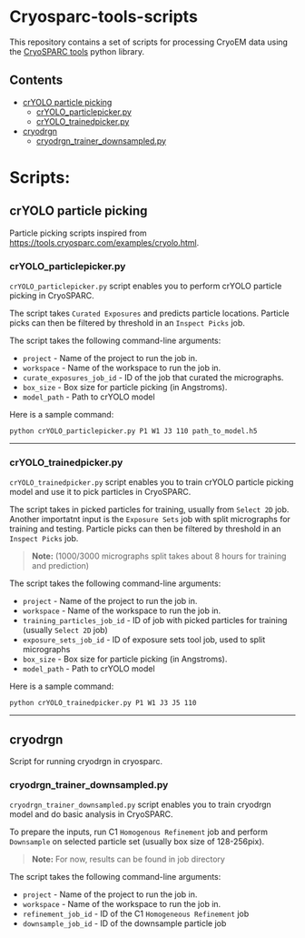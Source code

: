 # Cryosparc-tools-scripts
This repository contains a set of scripts for processing CryoEM data using the [CryoSPARC tools](https://tools.cryosparc.com/intro.html) python library.

## Contents
- [crYOLO particle picking](#cryolo-particle-picking)
    - [crYOLO_particlepicker.py](#cryolo_particlepickerpy)
    - [crYOLO_trainedpicker.py](#cryolo_trainedpickerpy)
- [cryodrgn](#cryodrgn)
    - [cryodrgn_trainer_downsampled.py](#cryodrgn_trainer_downsampledpy)

# Scripts:
## crYOLO particle picking
Particle picking scripts inspired from https://tools.cryosparc.com/examples/cryolo.html.

### <b>crYOLO_particlepicker.py</b>
`crYOLO_particlepicker.py` script enables you to perform crYOLO particle picking in CryoSPARC. 

The script takes `Curated Exposures` and predicts particle locations. Particle picks can then be filtered by threshold in an `Inspect Picks` job.

The script takes the following command-line arguments:
- `project` - Name of the project to run the job in.
- `workspace` - Name of the workspace to run the job in.
- `curate_exposures_job_id` - ID of the job that curated the micrographs.
- `box_size` - Box size for particle picking (in Angstroms).
- `model_path` - Path to crYOLO model

Here is a sample command:
``` 
python crYOLO_particlepicker.py P1 W1 J3 110 path_to_model.h5 
```

---

### <b>crYOLO_trainedpicker.py</b>
`crYOLO_trainedpicker.py` script enables you to train crYOLO particle picking model and use it to pick particles in CryoSPARC. 

The script takes in picked particles for training, usually from `Select 2D` job. Another importatnt input is the `Exposure Sets` job with split micrographs for training and testing. Particle picks can then be filtered by threshold in an `Inspect Picks` job.

> **Note:** (1000/3000 micrographs split takes about 8 hours for training and prediction)

The script takes the following command-line arguments:
- `project` - Name of the project to run the job in.
- `workspace` - Name of the workspace to run the job in.
- `training_particles_job_id` - ID of job with picked particles for training (usually `Select 2D` job)
- `exposure_sets_job_id` - ID of exposure sets tool job, used to split micrographs
- `box_size` - Box size for particle picking (in Angstroms).
- `model_path` - Path to crYOLO model

Here is a sample command:
``` 
python crYOLO_trainedpicker.py P1 W1 J3 J5 110
```

---

## cryodrgn
Script for running cryodrgn in cryosparc.

### <b>cryodrgn_trainer_downsampled.py</b>
`cryodrgn_trainer_downsampled.py` script enables you to train cryodrgn model and do basic analysis in CryoSPARC.

To prepare the inputs, run C1 `Homogenous Refinement` job and perform `Downsample` on selected particle set (usually box size of 128-256pix).

> **Note:** For now, results can be found in job directory

The script takes the following command-line arguments:
- `project` - Name of the project to run the job in.
- `workspace` - Name of the workspace to run the job in.
- `refinement_job_id` - ID of the C1 `Homogeneous Refinement` job
- `downsample_job_id` - ID of the downsample particle job

